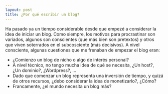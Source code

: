 ```yaml
---
layout: post
title: ¿Por qué escribir un blog? 
---
```

Ha pasado ya un tiempo considerable desde que empezé a considerar la idea de iniciar un blog. Como siempre, los motivos para procrastinar son variados, algunos son conscientes (que más bien son pretextos) y otros que viven soterrados en el subcosciente (más decisivos). A nivel consciente, algunas cuestiones que me frenaban de empezar el blog eran:

* ¿Comienzo un blog de nicho o algo de interés personal?
* A nivel técnico, no tengo mucha idea de qué se necesita, ¿Un host?, ¿Un dominio?, ¿Wordpress?, ...
* Dado que comenzar un blog representa una inversión de tiempo, y quizá de otros recursos, ¿debo considerar la idea de monetizarlo?, ¿Cómo?
* Francamente, ¿el mundo necesita un blog más?


